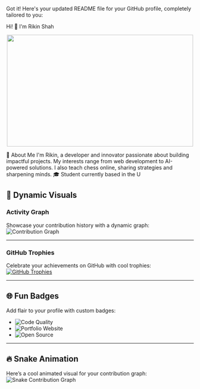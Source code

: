 
Got it! Here's your updated README file for your GitHub profile, completely tailored to you:

Hi! 👋 I'm Rikin Shah
<!-- Typing Effect -->

<div align="center"><kbd><img src="https://media.giphy.com/media/l0HlQZQqcbgXIFiQo/giphy.gif" width="500" height="300"></kbd></div>

🌟 About Me
I'm Rikin, a developer and innovator passionate about building impactful projects. My interests range from web development to AI-powered solutions. I also teach chess online, sharing strategies and sharpening minds.
🎓 Student currently based in the U

## 🎨 Dynamic Visuals  

### **Activity Graph**  
Showcase your contribution history with a dynamic graph:  
![Contribution Graph](https://activity-graph.herokuapp.com/graph?username=yourusername&bg_color=1A2B34&color=E44D26&line=4E8CC0&point=FFFFFF&area=true&hide_border=true)

---

### **GitHub Trophies**  
Celebrate your achievements on GitHub with cool trophies:  
[![GitHub Trophies](https://github-profile-trophy.vercel.app/?username=yourusername&theme=onedark&rank=SECRET,SSS,AAA,AA,A)](https://github.com/ryo-ma/github-profile-trophy)

---

## 🌐 Fun Badges  

Add flair to your profile with custom badges:  
- ![Code Quality](https://img.shields.io/badge/Code%20Quality-A%2B-blue?style=for-the-badge)  
- ![Portfolio Website](https://img.shields.io/badge/My%20Website-Active-green?style=for-the-badge)  
- ![Open Source](https://img.shields.io/badge/Open%20Source-Contributor-orange?style=for-the-badge)

---

## 🔥 Snake Animation  
Here’s a cool animated visual for your contribution graph:  
![Snake Contribution Graph](https://github.com/yourusername/yourusername/blob/output/github-contribution-grid-snake-dark.svg)

